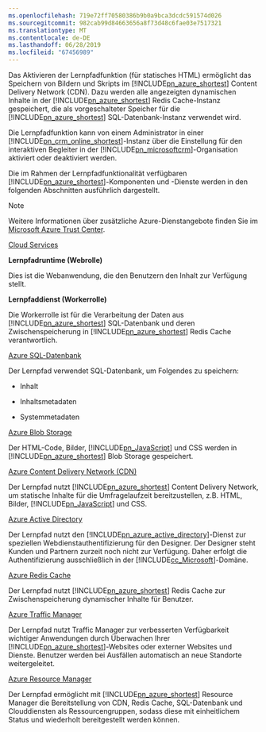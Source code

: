 ```yaml
---
ms.openlocfilehash: 719e72ff70580386b9b0a9bca3dcdc591574d026
ms.sourcegitcommit: 982cab99d84663656a8f73d48c6fae03e7517321
ms.translationtype: MT
ms.contentlocale: de-DE
ms.lasthandoff: 06/28/2019
ms.locfileid: "67456989"
---
```

Das Aktivieren der Lernpfadfunktion (für statisches HTML) ermöglicht das Speichern von Bildern und Skripts im [!INCLUDE[pn_azure_shortest](pn-azure-shortest.md)] Content Delivery Network (CDN). Dazu werden alle angezeigten dynamischen Inhalte in der [!INCLUDE[pn_azure_shortest](pn-azure-shortest.md)] Redis Cache-Instanz gespeichert, die als vorgeschalteter Speicher für die [!INCLUDE[pn_azure_shortest](pn-azure-shortest.md)] SQL-Datenbank-Instanz verwendet wird.  
  
 Die Lernpfadfunktion kann von einem Administrator in einer [!INCLUDE[pn_crm_online_shortest](pn-crm-online-shortest.md)]-Instanz über die Einstellung für den interaktiven Begleiter in der [!INCLUDE[pn_microsoftcrm](pn-microsoftcrm.md)]-Organisation aktiviert oder deaktiviert werden.  
  
 Die im Rahmen der Lernpfadfunktionalität verfügbaren [!INCLUDE[pn_azure_shortest](pn-azure-shortest.md)]-Komponenten und -Dienste werden in den folgenden Abschnitten ausführlich dargestellt.  
  
> [!NOTE]
>  Weitere Informationen über zusätzliche Azure-Dienstangebote finden Sie im [Microsoft Azure Trust Center](https://azure.microsoft.com/support/trust-center/).  
  
 [Cloud Services](https://azure.microsoft.com/services/cloud-services/)  
  
 **Lernpfadruntime (Webrolle)**  
  
 Dies ist die Webanwendung, die den Benutzern den Inhalt zur Verfügung stellt.  
  
 **Lernpfaddienst (Workerrolle)**  
  
 Die Workerrolle ist für die Verarbeitung der Daten aus [!INCLUDE[pn_azure_shortest](pn-azure-shortest.md)] SQL-Datenbank und deren Zwischenspeicherung in [!INCLUDE[pn_azure_shortest](pn-azure-shortest.md)] Redis Cache verantwortlich.  
  
 [Azure SQL-Datenbank](https://azure.microsoft.com/services/sql-database/)  
  
 Der Lernpfad verwendet SQL-Datenbank, um Folgendes zu speichern:  
  
-   Inhalt  
  
-   Inhaltsmetadaten  
  
-   Systemmetadaten  
  
 [Azure Blob Storage](https://azure.microsoft.com/services/storage/)  
  
 Der HTML-Code, Bilder, [!INCLUDE[pn_JavaScript](pn-javascript.md)] und CSS werden in [!INCLUDE[pn_azure_shortest](pn-azure-shortest.md)] Blob Storage gespeichert.  
  
 [Azure Content Delivery Network (CDN)](https://azure.microsoft.com/services/cdn/)  
  
 Der Lernpfad nutzt [!INCLUDE[pn_azure_shortest](pn-azure-shortest.md)] Content Delivery Network, um statische Inhalte für die Umfragelaufzeit bereitzustellen, z.B. HTML, Bilder, [!INCLUDE[pn_JavaScript](pn-javascript.md)] und CSS.  
  
 [Azure Active Directory](https://azure.microsoft.com/services/active-directory/)  
  
 Der Lernpfad nutzt den [!INCLUDE[pn_azure_active_directory](pn-azure-active-directory.md)]-Dienst zur speziellen Webdienstauthentifizierung für den Designer. Der Designer steht Kunden und Partnern zurzeit noch nicht zur Verfügung. Daher erfolgt die Authentifizierung ausschließlich in der [!INCLUDE[cc_Microsoft](cc-microsoft.md)]-Domäne.  
  
 [Azure Redis Cache](https://azure.microsoft.com/services/cache/)  
  
 Der Lernpfad nutzt [!INCLUDE[pn_azure_shortest](pn-azure-shortest.md)] Redis Cache zur Zwischenspeicherung dynamischer Inhalte für Benutzer.  
  
 [Azure Traffic Manager](https://azure.microsoft.com/services/traffic-manager/)  
  
 Der Lernpfad nutzt Traffic Manager zur verbesserten Verfügbarkeit wichtiger Anwendungen durch Überwachen Ihrer [!INCLUDE[pn_azure_shortest](pn-azure-shortest.md)]-Websites oder externer Websites und Dienste. Benutzer werden bei Ausfällen automatisch an neue Standorte weitergeleitet.  
  
 [Azure Resource Manager](https://azure.microsoft.com/features/resource-manager/)  
  
 Der Lernpfad ermöglicht mit [!INCLUDE[pn_azure_shortest](pn-azure-shortest.md)] Resource Manager die Bereitstellung von CDN, Redis Cache, SQL-Datenbank und Clouddiensten als Ressourcengruppen, sodass diese mit einheitlichem Status und wiederholt bereitgestellt werden können.
